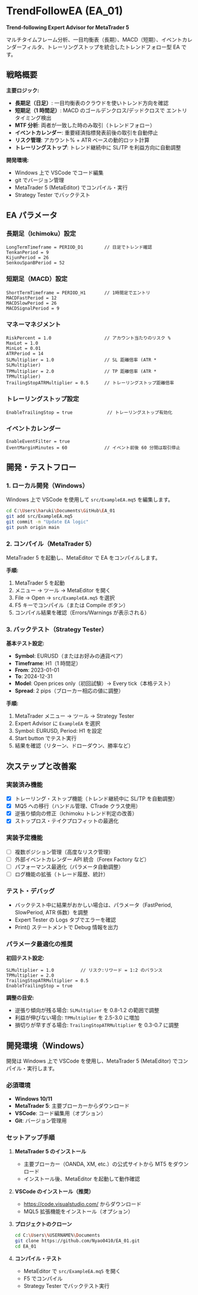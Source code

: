 # TrendFollowEA (EA_01)

**Trend-following Expert Advisor for MetaTrader 5**

マルチタイムフレーム分析、一目均衡表（長期）、MACD（短期）、イベントカレンダーフィルタ、トレーリングストップを統合したトレンドフォロー型 EA です。

## 戦略概要

**主要ロジック:**

- **長期足（日足）**: 一目均衡表のクラウドを使いトレンド方向を確認
- **短期足（1 時間足）**: MACD のゴールデンクロス/デッドクロスで エントリ タイミング検出
- **MTF 分析**: 両者が一致した時のみ取引（トレンドフォロー）
- **イベントカレンダー**: 重要経済指標発表前後の取引を自動停止
- **リスク管理**: アカウント% + ATR ベースの動的ロット計算
- **トレーリングストップ**: トレンド継続中に SL/TP を利益方向に自動調整

**開発環境:**

- Windows 上で VSCode でコード編集
- git でバージョン管理
- MetaTrader 5 (MetaEditor) でコンパイル・実行
- Strategy Tester でバックテスト

## EA パラメータ

### 長期足（Ichimoku）設定

```
LongTermTimeframe = PERIOD_D1        // 日足でトレンド確認
TenkanPeriod = 9
KijunPeriod = 26
SenkouSpanBPeriod = 52
```

### 短期足（MACD）設定

```
ShortTermTimeframe = PERIOD_H1       // 1時間足でエントリ
MACDFastPeriod = 12
MACDSlowPeriod = 26
MACDSignalPeriod = 9
```

### マネーマネジメント

```
RiskPercent = 1.0                    // アカウント当たりのリスク %
MaxLot = 1.0
MinLot = 0.01
ATRPeriod = 14
SLMultiplier = 1.0                   // SL 距離倍率 (ATR * SLMultiplier)
TPMultiplier = 2.0                   // TP 距離倍率 (ATR * TPMultiplier)
TrailingStopATRMultiplier = 0.5      // トレーリングストップ距離倍率
```

### トレーリングストップ設定

```
EnableTrailingStop = true             // トレーリングストップ有効化
```

### イベントカレンダー

```
EnableEventFilter = true
EventMarginMinutes = 60              // イベント前後 60 分間は取引停止
```

## 開発・テストフロー

### 1. ローカル開発（Windows）

Windows 上で VSCode を使用して `src/ExampleEA.mq5` を編集します。

```bash
cd C:\Users\haruki\Documents\GitHub\EA_01
git add src/ExampleEA.mq5
git commit -m "Update EA logic"
git push origin main
```

### 2. コンパイル（MetaTrader 5）

MetaTrader 5 を起動し、MetaEditor で EA をコンパイルします。

**手順:**

1. MetaTrader 5 を起動
2. メニュー → ツール → MetaEditor を開く
3. File → Open → `src/ExampleEA.mq5` を選択
4. F5 キーでコンパイル（または Compile ボタン）
5. コンパイル結果を確認（Errors/Warnings が表示される）

### 3. バックテスト（Strategy Tester）

**基本テスト設定:**

- **Symbol**: EURUSD（またはお好みの通貨ペア）
- **Timeframe**: H1（1 時間足）
- **From**: 2023-01-01
- **To**: 2024-12-31
- **Model**: Open prices only（初回試験）→ Every tick（本格テスト）
- **Spread**: 2 pips（ブローカー相応の値に調整）

**手順:**

1. MetaTrader メニュー → ツール → Strategy Tester
2. Expert Advisor に `ExampleEA` を選択
3. Symbol: EURUSD, Period: H1 を設定
4. Start button でテスト実行
5. 結果を確認（リターン、ドローダウン、勝率など）

## 次ステップと改善案

### 実装済み機能

- [x] トレーリング・ストップ機能（トレンド継続中に SL/TP を自動調整）
- [x] MQ5 への移行（ハンドル管理、CTrade クラス使用）
- [x] 逆張り傾向の修正（Ichimoku トレンド判定の改善）
- [x] ストップロス・テイクプロフィットの最適化

### 実装予定機能

- [ ] 複数ポジション管理（高度なリスク管理）
- [ ] 外部イベントカレンダー API 統合（Forex Factory など）
- [ ] パフォーマンス最適化（パラメータ自動調整）
- [ ] ログ機能の拡張（トレード履歴、統計）

### テスト・デバッグ

- バックテスト中に結果がおかしい場合は、パラメータ（FastPeriod, SlowPeriod, ATR 係数）を調整
- Expert Tester の Logs タブでエラーを確認
- Print() ステートメントで Debug 情報を出力

### パラメータ最適化の推奨

**初回テスト設定:**
```
SLMultiplier = 1.0          // リスク:リワード = 1:2 のバランス
TPMultiplier = 2.0
TrailingStopATRMultiplier = 0.5
EnableTrailingStop = true
```

**調整の目安:**
- 逆張り傾向が残る場合: `SLMultiplier` を 0.8-1.2 の範囲で調整
- 利益が伸びない場合: `TPMultiplier` を 2.5-3.0 に増加
- 損切りが早すぎる場合: `TrailingStopATRMultiplier` を 0.3-0.7 に調整

## 開発環境（Windows）

開発は Windows 上で VSCode を使用し、MetaTrader 5 (MetaEditor) でコンパイル・実行します。

### 必須環境

- **Windows 10/11**
- **MetaTrader 5**: 主要ブローカーからダウンロード
- **VSCode**: コード編集用（オプション）
- **Git**: バージョン管理用

### セットアップ手順

1. **MetaTrader 5 のインストール**
   - 主要ブローカー（OANDA, XM, etc.）の公式サイトから MT5 をダウンロード
   - インストール後、MetaEditor を起動して動作確認

2. **VSCode のインストール（推奨）**
   - https://code.visualstudio.com/ からダウンロード
   - MQL5 拡張機能をインストール（オプション）

3. **プロジェクトのクローン**
   ```bash
   cd C:\Users\%USERNAME%\Documents
   git clone https://github.com/Nyao0410/EA_01.git
   cd EA_01
   ```

4. **コンパイル・テスト**
   - MetaEditor で `src/ExampleEA.mq5` を開く
   - F5 でコンパイル
   - Strategy Tester でバックテスト実行
